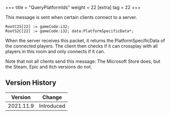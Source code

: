 +++
title = "QueryPlatformIds"
weight = 22
[extra]
tag = 22
+++

This message is sent when certain clients connect to a server.

<!-- more -->

```
RootC2S[22] := gameCode:i32;
RootS2C[22] := gameCode:i32; data:PlatformSpecificData*;
```

When the server receives this packet, it returns the PlatformSpecificData of the connected players. The client then checks if it can crossplay with all players in this room and only connects if it can.

Note that not all clients send this message: The Microsoft Store does, but the Steam, Epic and Itch versions do not.

## Version History

| Version   | Change     |
| --------- | ---------- |
| 2021.11.9 | Introduced |
